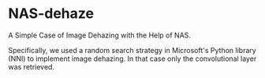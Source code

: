 # NAS-dehaze
A Simple Case of Image Dehazing with the Help of NAS.

Specifically, we used a random search strategy in Microsoft's Python library (NNI) to implement image dehazing.
In that case only the convolutional layer was retrieved.


